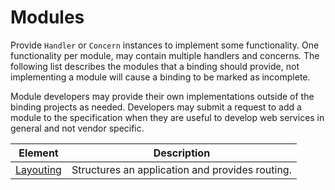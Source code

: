 # Modules

Provide `Handler` or `Concern` instances to implement some functionality. One functionality per module, may
contain multiple handlers and concerns. The following list describes the modules
that a binding should provide, not implementing a module will cause a binding
to be marked as incomplete.

Module developers may provide their own implementations
outside of the binding projects as needed. Developers may submit a request
to add a module to the specification when they are useful to develop web services in general
and not vendor specific.

| Element | Description |
|---|---|
| [Layouting](./Layouting.md) | Structures an application and provides routing. |
